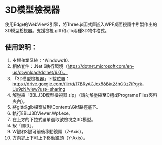 # 3D模型檢視器
使用Edge的WebView2引擎，將Three.js函式庫嵌入WPF桌面視窗中所製作出的3D模型檢視器。支援檢視.gltf和.glb兩種3D物件格式。

## 使用說明：
1. 支援作業系統：^Windows10。
2. 相依套件：.Net 6執行環境（https://dotnet.microsoft.com/en-us/download/dotnet/6.0）。
4. 「3D模型檢視器」下載位置：https://drive.google.com/file/d/17BRyAOJcx58Bkt28hO0z7IPgyk-Uu9pN/view?usp=sharing
5. 解壓縮「BBLJ3D模型檢視器.zip」（請勿解壓縮至C槽或Programe Files夾料夾內）。
6. 將gltf或glb檔案放到\Contents\Gltf路徑底下。
7. 執行BBLJ3DViewer.Wpf.exe。
8. 在上方的下拉式選單選取欲檢視之3D模型。
9. 按「開啟」。
10. W鍵和S鍵可前後移動鏡頭（Z-Axis）。
11. 方向鍵上下可上下移動鏡頭（Y-Axis）。
